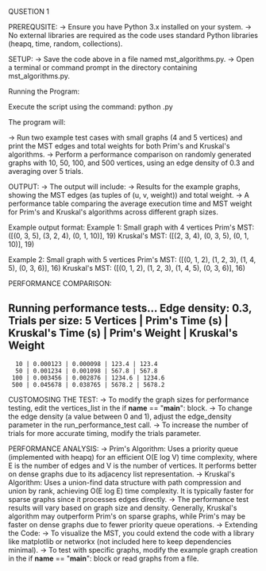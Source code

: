 QUSETION 1

PREREQUSITE:
-> Ensure you have Python 3.x installed on your system.
-> No external libraries are required as the code uses standard Python libraries (heapq, time, random, collections).

SETUP:
-> Save the code above in a file named mst_algorithms.py.
-> Open a terminal or command prompt in the directory containing mst_algorithms.py.

Running the Program:

Execute the script using the command:
python .py

The program will:

-> Run two example test cases with small graphs (4 and 5 vertices) and print the MST edges and total weights for both Prim's and Kruskal's algorithms.
-> Perform a performance comparison on randomly generated graphs with 10, 50, 100, and 500 vertices, using an edge density of 0.3 and averaging over 5 trials.

OUTPUT:
-> The output will include:
-> Results for the example graphs, showing the MST edges (as tuples of (u, v, weight)) and total weight.
-> A performance table comparing the average execution time and MST weight for Prim's and Kruskal's algorithms across different graph sizes. 

Example output format:
Example 1: Small graph with 4 vertices
Prim's MST: ([(0, 3, 5), (3, 2, 4), (0, 1, 10)], 19)
Kruskal's MST: ([(2, 3, 4), (0, 3, 5), (0, 1, 10)], 19)

Example 2: Small graph with 5 vertices
Prim's MST: ([(0, 1, 2), (1, 2, 3), (1, 4, 5), (0, 3, 6)], 16)
Kruskal's MST: ([(0, 1, 2), (1, 2, 3), (1, 4, 5), (0, 3, 6)], 16)

PERFORMANCE COMPARISON:

Running performance tests...
Edge density: 0.3, Trials per size: 5
Vertices | Prim's Time (s) | Kruskal's Time (s) | Prim's Weight | Kruskal's Weight
----------------------------------------------------------------------
      10 | 0.000123 | 0.000098 | 123.4 | 123.4
      50 | 0.001234 | 0.001098 | 567.8 | 567.8
     100 | 0.003456 | 0.002876 | 1234.6 | 1234.6
     500 | 0.045678 | 0.038765 | 5678.2 | 5678.2


CUSTOMOSING THE TEST:
-> To modify the graph sizes for performance testing, edit the vertices_list in the if __name__ == "__main__": block.
-> To change the edge density (a value between 0 and 1), adjust the edge_density parameter in the run_performance_test call.
-> To increase the number of trials for more accurate timing, modify the trials parameter.


PERFORMANCE ANALYSIS:
-> Prim's Algorithm: Uses a priority queue (implemented with heapq) for an efficient O(E log V) time complexity, where E is the number of edges and V is the number of vertices. It performs better on dense graphs due to its adjacency list representation.
-> Kruskal's Algorithm: Uses a union-find data structure with path compression and union by rank, achieving O(E log E) time complexity. It is typically faster for sparse graphs since it processes edges directly.
-> The performance test results will vary based on graph size and density. Generally, Kruskal's algorithm may outperform Prim's on sparse graphs, while Prim's may be faster on dense graphs due to fewer priority queue operations.
-> Extending the Code:
-> To visualize the MST, you could extend the code with a library like matplotlib or networkx (not included here to keep dependencies minimal).
-> To test with specific graphs, modify the example graph creation in the if __name__ == "__main__": block or read graphs from a file.
     
